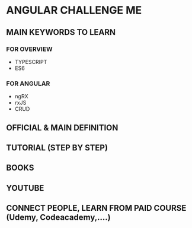 # ANGULAR CHALLENGE ME

## MAIN KEYWORDS TO LEARN

### FOR OVERVIEW

- TYPESCRIPT
- ES6

### FOR ANGULAR

- ngRX
- rxJS
- CRUD

## OFFICIAL & MAIN DEFINITION

## TUTORIAL (STEP BY STEP)

## BOOKS

## YOUTUBE

## CONNECT PEOPLE, LEARN FROM PAID COURSE (Udemy, Codeacademy,....)
